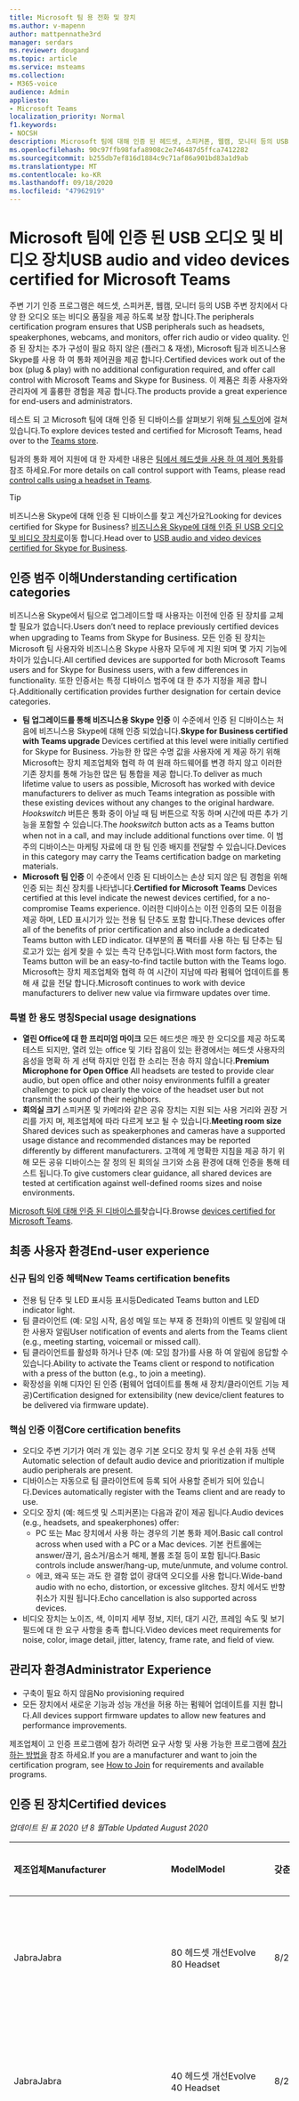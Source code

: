 ```yaml
---
title: Microsoft 팀 용 전화 및 장치
ms.author: v-mapenn
author: mattpennathe3rd
manager: serdars
ms.reviewer: dougand
ms.topic: article
ms.service: msteams
ms.collection:
- M365-voice
audience: Admin
appliesto:
- Microsoft Teams
localization_priority: Normal
f1.keywords:
- NOCSH
description: Microsoft 팀에 대해 인증 된 헤드셋, 스피커폰, 웹캠, 모니터 등의 USB 주변 기기와 장치에 대해 알아봅니다.
ms.openlocfilehash: 90c97ffb98fafa8908c2e746487d5ffca7412282
ms.sourcegitcommit: b255db7ef816d1884c9c71af86a901bd83a1d9ab
ms.translationtype: MT
ms.contentlocale: ko-KR
ms.lasthandoff: 09/18/2020
ms.locfileid: "47962919"
---
```

# <a name="usb-audio-and-video-devices-certified-for-microsoft-teams"></a><span data-ttu-id="df1d2-103">Microsoft 팀에 인증 된 USB 오디오 및 비디오 장치</span><span class="sxs-lookup"><span data-stu-id="df1d2-103">USB audio and video devices certified for Microsoft Teams</span></span>

<span data-ttu-id="df1d2-104">주변 기기 인증 프로그램은 헤드셋, 스피커폰, 웹캠, 모니터 등의 USB 주변 장치에서 다양 한 오디오 또는 비디오 품질을 제공 하도록 보장 합니다.</span><span class="sxs-lookup"><span data-stu-id="df1d2-104">The peripherals certification program ensures that USB peripherals such as headsets, speakerphones, webcams, and monitors, offer rich audio or video quality.</span></span> <span data-ttu-id="df1d2-105">인증 된 장치는 추가 구성이 필요 하지 않은 (플러그 & 재생), Microsoft 팀과 비즈니스용 Skype를 사용 하 여 통화 제어권을 제공 합니다.</span><span class="sxs-lookup"><span data-stu-id="df1d2-105">Certified devices work out of the box (plug & play) with no additional configuration required, and offer call control with Microsoft Teams and Skype for Business.</span></span> <span data-ttu-id="df1d2-106">이 제품은 최종 사용자와 관리자에 게 훌륭한 경험을 제공 합니다.</span><span class="sxs-lookup"><span data-stu-id="df1d2-106">The products provide a great experience for end-users and administrators.</span></span>

<span data-ttu-id="df1d2-107">테스트 되 고 Microsoft 팀에 대해 인증 된 디바이스를 살펴보기 위해 [팀 스토어](https://products.office.com/microsoft-teams/across-devices/devices)에 걸쳐 있습니다.</span><span class="sxs-lookup"><span data-stu-id="df1d2-107">To explore devices tested and certified for Microsoft Teams, head over to the [Teams store](https://products.office.com/microsoft-teams/across-devices/devices).</span></span>

<span data-ttu-id="df1d2-108">팀과의 통화 제어 지원에 대 한 자세한 내용은 [팀에서 헤드셋을 사용 하 여 제어 통화](https://support.office.com/article/Control-calls-using-a-headset-in-Teams-65d6e104-444d-4013-b8c2-f11317dd69a8)를 참조 하세요.</span><span class="sxs-lookup"><span data-stu-id="df1d2-108">For more details on call control support with Teams, please read [control calls using a headset in Teams](https://support.office.com/article/Control-calls-using-a-headset-in-Teams-65d6e104-444d-4013-b8c2-f11317dd69a8).</span></span>

> [!TIP]
> <span data-ttu-id="df1d2-109">비즈니스용 Skype에 대해 인증 된 디바이스를 찾고 계신가요?</span><span class="sxs-lookup"><span data-stu-id="df1d2-109">Looking for devices certified for Skype for Business?</span></span> <span data-ttu-id="df1d2-110">[비즈니스용 Skype에 대해 인증 된 USB 오디오 및 비디오 장치로](https://docs.microsoft.com/skypeforbusiness/certification/devices-usb-devices)이동 합니다.</span><span class="sxs-lookup"><span data-stu-id="df1d2-110">Head over to [USB audio and video devices certified for Skype for Business](https://docs.microsoft.com/skypeforbusiness/certification/devices-usb-devices).</span></span>

## <a name="understanding-certification-categories"></a><span data-ttu-id="df1d2-111">인증 범주 이해</span><span class="sxs-lookup"><span data-stu-id="df1d2-111">Understanding certification categories</span></span>

<span data-ttu-id="df1d2-112">비즈니스용 Skype에서 팀으로 업그레이드할 때 사용자는 이전에 인증 된 장치를 교체할 필요가 없습니다.</span><span class="sxs-lookup"><span data-stu-id="df1d2-112">Users don’t need to replace previously certified devices when upgrading to Teams from Skype for Business.</span></span>  <span data-ttu-id="df1d2-113">모든 인증 된 장치는 Microsoft 팀 사용자와 비즈니스용 Skype 사용자 모두에 게 지원 되며 몇 가지 기능에 차이가 있습니다.</span><span class="sxs-lookup"><span data-stu-id="df1d2-113">All certified devices are supported for both Microsoft Teams users and for Skype for Business users, with a few differences in functionality.</span></span>  <span data-ttu-id="df1d2-114">또한 인증서는 특정 디바이스 범주에 대 한 추가 지정을 제공 합니다.</span><span class="sxs-lookup"><span data-stu-id="df1d2-114">Additionally certification provides further designation for certain device categories.</span></span>

- <span data-ttu-id="df1d2-115">**팀 업그레이드를 통해 비즈니스용 Skype 인증** 이 수준에서 인증 된 디바이스는 처음에 비즈니스용 Skype에 대해 인증 되었습니다.</span><span class="sxs-lookup"><span data-stu-id="df1d2-115">**Skype for Business certified with Teams upgrade** Devices certified at this level were initially certified for Skype for Business.</span></span> <span data-ttu-id="df1d2-116">가능한 한 많은 수명 값을 사용자에 게 제공 하기 위해 Microsoft는 장치 제조업체와 협력 하 여 원래 하드웨어를 변경 하지 않고 이러한 기존 장치를 통해 가능한 많은 팀 통합을 제공 합니다.</span><span class="sxs-lookup"><span data-stu-id="df1d2-116">To deliver as much lifetime value to users as possible, Microsoft has worked with device manufacturers to deliver as much Teams integration as possible with these existing devices without any changes to the original hardware.</span></span> <span data-ttu-id="df1d2-117">*Hookswitch* 버튼은 통화 중이 아닐 때 팀 버튼으로 작동 하며 시간에 따른 추가 기능을 포함할 수 있습니다.</span><span class="sxs-lookup"><span data-stu-id="df1d2-117">The *hookswitch* button acts as a Teams button when not in a call, and may include additional functions over time.</span></span>  <span data-ttu-id="df1d2-118">이 범주의 디바이스는 마케팅 자료에 대 한 팀 인증 배지를 전달할 수 있습니다.</span><span class="sxs-lookup"><span data-stu-id="df1d2-118">Devices in this category may carry the Teams certification badge on marketing materials.</span></span>
- <span data-ttu-id="df1d2-119">**Microsoft 팀 인증** 이 수준에서 인증 된 디바이스는 손상 되지 않은 팀 경험을 위해 인증 되는 최신 장치를 나타냅니다.</span><span class="sxs-lookup"><span data-stu-id="df1d2-119">**Certified for Microsoft Teams** Devices certified at this level indicate the newest devices certified, for a no-compromise Teams experience.</span></span> <span data-ttu-id="df1d2-120">이러한 디바이스는 이전 인증의 모든 이점을 제공 하며, LED 표시기가 있는 전용 팀 단추도 포함 합니다.</span><span class="sxs-lookup"><span data-stu-id="df1d2-120">These devices offer all of the benefits of prior certification and also include a dedicated Teams button with LED indicator.</span></span> <span data-ttu-id="df1d2-121">대부분의 폼 팩터를 사용 하는 팀 단추는 팀 로고가 있는 쉽게 찾을 수 있는 촉각 단추입니다.</span><span class="sxs-lookup"><span data-stu-id="df1d2-121">With most form factors, the Teams button will be an easy-to-find tactile button with the Teams logo.</span></span> <span data-ttu-id="df1d2-122">Microsoft는 장치 제조업체와 협력 하 여 시간이 지남에 따라 펌웨어 업데이트를 통해 새 값을 전달 합니다.</span><span class="sxs-lookup"><span data-stu-id="df1d2-122">Microsoft continues to work with device manufacturers to deliver new value via firmware updates over time.</span></span>

### <a name="special-usage-designations"></a><span data-ttu-id="df1d2-123">특별 한 용도 명칭</span><span class="sxs-lookup"><span data-stu-id="df1d2-123">Special usage designations</span></span>

- <span data-ttu-id="df1d2-124">**열린 Office에 대 한 프리미엄 마이크** 모든 헤드셋은 깨끗 한 오디오를 제공 하도록 테스트 되지만, 열려 있는 office 및 기타 잡음이 있는 환경에서는 헤드셋 사용자의 음성을 명확 하 게 선택 하지만 인접 한 소리는 전송 하지 않습니다.</span><span class="sxs-lookup"><span data-stu-id="df1d2-124">**Premium Microphone for Open Office** All headsets are tested to provide clear audio, but open office and other noisy environments fulfill a greater challenge: to pick up clearly the voice of the headset user but not transmit the sound of their neighbors.</span></span>
- <span data-ttu-id="df1d2-125">**회의실 크기** 스피커폰 및 카메라와 같은 공유 장치는 지원 되는 사용 거리와 권장 거리를 가지 며, 제조업체에 따라 다르게 보고 될 수 있습니다.</span><span class="sxs-lookup"><span data-stu-id="df1d2-125">**Meeting room size** Shared devices such as speakerphones and cameras have a supported usage distance and recommended distances may be reported differently by different manufacturers.</span></span> <span data-ttu-id="df1d2-126">고객에 게 명확한 지침을 제공 하기 위해 모든 공유 디바이스는 잘 정의 된 회의실 크기와 소음 환경에 대해 인증을 통해 테스트 됩니다.</span><span class="sxs-lookup"><span data-stu-id="df1d2-126">To give customers clear guidance, all shared devices are tested at certification against well-defined rooms sizes and noise environments.</span></span>

<span data-ttu-id="df1d2-127">[Microsoft 팀에 대해 인증 된 디바이스를](https://products.office.com/microsoft-teams/across-devices/devices)찾습니다.</span><span class="sxs-lookup"><span data-stu-id="df1d2-127">Browse [devices certified for Microsoft Teams](https://products.office.com/microsoft-teams/across-devices/devices).</span></span>

## <a name="end-user-experience"></a><span data-ttu-id="df1d2-128">최종 사용자 환경</span><span class="sxs-lookup"><span data-stu-id="df1d2-128">End-user experience</span></span>

### <a name="new-teams-certification-benefits"></a><span data-ttu-id="df1d2-129">신규 팀의 인증 혜택</span><span class="sxs-lookup"><span data-stu-id="df1d2-129">New Teams certification benefits</span></span>

- <span data-ttu-id="df1d2-130">전용 팀 단추 및 LED 표시등 표시등</span><span class="sxs-lookup"><span data-stu-id="df1d2-130">Dedicated Teams button and LED indicator light.</span></span>
- <span data-ttu-id="df1d2-131">팀 클라이언트 (예: 모임 시작, 음성 메일 또는 부재 중 전화)의 이벤트 및 알림에 대 한 사용자 알림</span><span class="sxs-lookup"><span data-stu-id="df1d2-131">User notification of events and alerts from the Teams client (e.g., meeting starting, voicemail or missed call).</span></span>
- <span data-ttu-id="df1d2-132">팀 클라이언트를 활성화 하거나 단추 (예: 모임 참가)를 사용 하 여 알림에 응답할 수 있습니다.</span><span class="sxs-lookup"><span data-stu-id="df1d2-132">Ability to activate the Teams client or respond to notification with a press of the button (e.g., to join a meeting).</span></span>
- <span data-ttu-id="df1d2-133">확장성을 위해 디자인 된 인증 (펌웨어 업데이트를 통해 새 장치/클라이언트 기능 제공)</span><span class="sxs-lookup"><span data-stu-id="df1d2-133">Certification designed for extensibility (new device/client features to be delivered via firmware update).</span></span>

### <a name="core-certification-benefits"></a><span data-ttu-id="df1d2-134">핵심 인증 이점</span><span class="sxs-lookup"><span data-stu-id="df1d2-134">Core certification benefits</span></span>

- <span data-ttu-id="df1d2-135">오디오 주변 기기가 여러 개 있는 경우 기본 오디오 장치 및 우선 순위 자동 선택</span><span class="sxs-lookup"><span data-stu-id="df1d2-135">Automatic selection of default audio device and prioritization if multiple audio peripherals are present.</span></span>
- <span data-ttu-id="df1d2-136">디바이스는 자동으로 팀 클라이언트에 등록 되어 사용할 준비가 되어 있습니다.</span><span class="sxs-lookup"><span data-stu-id="df1d2-136">Devices automatically register with the Teams client and are ready to use.</span></span>
- <span data-ttu-id="df1d2-137">오디오 장치 (예: 헤드셋 및 스피커폰)는 다음과 같이 제공 됩니다.</span><span class="sxs-lookup"><span data-stu-id="df1d2-137">Audio devices (e.g., headsets, and speakerphones) offer:</span></span>
  - <span data-ttu-id="df1d2-138">PC 또는 Mac 장치에서 사용 하는 경우의 기본 통화 제어.</span><span class="sxs-lookup"><span data-stu-id="df1d2-138">Basic call control across when used with a PC or a Mac devices.</span></span> <span data-ttu-id="df1d2-139">기본 컨트롤에는 answer/끊기, 음소거/음소거 해제, 볼륨 조절 등이 포함 됩니다.</span><span class="sxs-lookup"><span data-stu-id="df1d2-139">Basic controls include answer/hang-up, mute/unmute, and volume control.</span></span>
  - <span data-ttu-id="df1d2-140">에코, 왜곡 또는 과도 한 결함 없이 광대역 오디오를 사용 합니다.</span><span class="sxs-lookup"><span data-stu-id="df1d2-140">Wide-band audio with no echo, distortion, or excessive glitches.</span></span> <span data-ttu-id="df1d2-141">장치 에서도 반향 취소가 지원 됩니다.</span><span class="sxs-lookup"><span data-stu-id="df1d2-141">Echo cancellation is also supported across devices.</span></span>
- <span data-ttu-id="df1d2-142">비디오 장치는 노이즈, 색, 이미지 세부 정보, 지터, 대기 시간, 프레임 속도 및 보기 필드에 대 한 요구 사항을 충족 합니다.</span><span class="sxs-lookup"><span data-stu-id="df1d2-142">Video devices meet requirements for noise, color, image detail, jitter, latency, frame rate, and field of view.</span></span>

## <a name="administrator-experience"></a><span data-ttu-id="df1d2-143">관리자 환경</span><span class="sxs-lookup"><span data-stu-id="df1d2-143">Administrator Experience</span></span>

- <span data-ttu-id="df1d2-144">구축이 필요 하지 않음</span><span class="sxs-lookup"><span data-stu-id="df1d2-144">No provisioning required</span></span>
- <span data-ttu-id="df1d2-145">모든 장치에서 새로운 기능과 성능 개선을 허용 하는 펌웨어 업데이트를 지원 합니다.</span><span class="sxs-lookup"><span data-stu-id="df1d2-145">All devices support firmware updates to allow new features and performance improvements.</span></span>

<span data-ttu-id="df1d2-146">제조업체이 고 인증 프로그램에 참가 하려면 요구 사항 및 사용 가능한 프로그램에 [참가 하는 방법을](https://docs.microsoft.com/skypeforbusiness/certification/how-to-join) 참조 하세요.</span><span class="sxs-lookup"><span data-stu-id="df1d2-146">If you are a manufacturer and want to join the certification program, see [How to Join](https://docs.microsoft.com/skypeforbusiness/certification/how-to-join) for requirements and available programs.</span></span>

## <a name="certified-devices"></a><span data-ttu-id="df1d2-147">인증 된 장치</span><span class="sxs-lookup"><span data-stu-id="df1d2-147">Certified devices</span></span>

<span data-ttu-id="df1d2-148">*업데이트 된 표 2020 년 8 월*</span><span class="sxs-lookup"><span data-stu-id="df1d2-148">*Table Updated August 2020*</span></span>

| <span data-ttu-id="df1d2-149">제조업체</span><span class="sxs-lookup"><span data-stu-id="df1d2-149">Manufacturer</span></span>        | <span data-ttu-id="df1d2-150">Model</span><span class="sxs-lookup"><span data-stu-id="df1d2-150">Model</span></span>                                                     | <span data-ttu-id="df1d2-151">갖춘</span><span class="sxs-lookup"><span data-stu-id="df1d2-151">Qualified</span></span>      | <span data-ttu-id="df1d2-152">인증 된 프로그램</span><span class="sxs-lookup"><span data-stu-id="df1d2-152">Certified Program</span></span>                                      |
|:--------------------|:----------------------------------------------------------|:---------------|:-------------------------------------------------------|
|<span data-ttu-id="df1d2-153">Jabra</span><span class="sxs-lookup"><span data-stu-id="df1d2-153">Jabra</span></span>                |<span data-ttu-id="df1d2-154">80 헤드셋 개선</span><span class="sxs-lookup"><span data-stu-id="df1d2-154">Evolve 80 Headset</span></span>                                          |<span data-ttu-id="df1d2-155">8/23/2020</span><span class="sxs-lookup"><span data-stu-id="df1d2-155">8/23/2020</span></span>       |<span data-ttu-id="df1d2-156">Microsoft 팀으로 업그레이드 한 비즈니스용 Skype</span><span class="sxs-lookup"><span data-stu-id="df1d2-156">Skype for Business with upgrade to Microsoft Teams</span></span>      |
|<span data-ttu-id="df1d2-157">Jabra</span><span class="sxs-lookup"><span data-stu-id="df1d2-157">Jabra</span></span>                |<span data-ttu-id="df1d2-158">40 헤드셋 개선</span><span class="sxs-lookup"><span data-stu-id="df1d2-158">Evolve 40 Headset</span></span>                                          |<span data-ttu-id="df1d2-159">8/23/2020</span><span class="sxs-lookup"><span data-stu-id="df1d2-159">8/23/2020</span></span>       |<span data-ttu-id="df1d2-160">Microsoft 팀으로 업그레이드 한 비즈니스용 Skype</span><span class="sxs-lookup"><span data-stu-id="df1d2-160">Skype for Business with upgrade to Microsoft Teams</span></span>      |
|<span data-ttu-id="df1d2-161">Jabra</span><span class="sxs-lookup"><span data-stu-id="df1d2-161">Jabra</span></span>                |<span data-ttu-id="df1d2-162">30 II 헤드셋으로 발전</span><span class="sxs-lookup"><span data-stu-id="df1d2-162">Evolve 30 II Headset</span></span>                                       |<span data-ttu-id="df1d2-163">8/23/2020</span><span class="sxs-lookup"><span data-stu-id="df1d2-163">8/23/2020</span></span>       |<span data-ttu-id="df1d2-164">Microsoft 팀으로 업그레이드 한 비즈니스용 Skype</span><span class="sxs-lookup"><span data-stu-id="df1d2-164">Skype for Business with upgrade to Microsoft Teams</span></span>      |
|<span data-ttu-id="df1d2-165">Jabra</span><span class="sxs-lookup"><span data-stu-id="df1d2-165">Jabra</span></span>                |<span data-ttu-id="df1d2-166">20 개의 헤드셋으로 발전</span><span class="sxs-lookup"><span data-stu-id="df1d2-166">Evolve 20 Headset</span></span>                                          |<span data-ttu-id="df1d2-167">8/23/2020</span><span class="sxs-lookup"><span data-stu-id="df1d2-167">8/23/2020</span></span>       |<span data-ttu-id="df1d2-168">Microsoft 팀으로 업그레이드 한 비즈니스용 Skype</span><span class="sxs-lookup"><span data-stu-id="df1d2-168">Skype for Business with upgrade to Microsoft Teams</span></span>      |
|<span data-ttu-id="df1d2-169">EPOS/Sennheiser</span><span class="sxs-lookup"><span data-stu-id="df1d2-169">EPOS/Sennheiser</span></span>      |<span data-ttu-id="df1d2-170">USB-ED CC 01 MS connecto으로 SC 660에 영향을 줍니다.</span><span class="sxs-lookup"><span data-stu-id="df1d2-170">Impact SC 660 with USB-ED CC 01 MS connecto</span></span>                |<span data-ttu-id="df1d2-171">8/20/2020</span><span class="sxs-lookup"><span data-stu-id="df1d2-171">8/20/2020</span></span>       |<span data-ttu-id="df1d2-172">Microsoft 팀으로 업그레이드 한 비즈니스용 Skype</span><span class="sxs-lookup"><span data-stu-id="df1d2-172">Skype for Business with upgrade to Microsoft Teams</span></span>      |
|<span data-ttu-id="df1d2-173">EPOS/Sennheiser</span><span class="sxs-lookup"><span data-stu-id="df1d2-173">EPOS/Sennheiser</span></span>      |<span data-ttu-id="df1d2-174">USB-ED CC 01 MS connecto으로 SC 630에 영향을 줍니다.</span><span class="sxs-lookup"><span data-stu-id="df1d2-174">Impact SC 630 with USB-ED CC 01 MS connecto</span></span>                |<span data-ttu-id="df1d2-175">8/20/2020</span><span class="sxs-lookup"><span data-stu-id="df1d2-175">8/20/2020</span></span>       |<span data-ttu-id="df1d2-176">Microsoft 팀으로 업그레이드 한 비즈니스용 Skype</span><span class="sxs-lookup"><span data-stu-id="df1d2-176">Skype for Business with upgrade to Microsoft Teams</span></span>      |
|<span data-ttu-id="df1d2-177">EPOS/Sennheiser</span><span class="sxs-lookup"><span data-stu-id="df1d2-177">EPOS/Sennheiser</span></span>      |<span data-ttu-id="df1d2-178">USB-ED CC 01 MS connecto으로 SC 260에 영향을 줍니다.</span><span class="sxs-lookup"><span data-stu-id="df1d2-178">Impact SC 260 with USB-ED CC 01 MS connecto</span></span>                |<span data-ttu-id="df1d2-179">8/20/2020</span><span class="sxs-lookup"><span data-stu-id="df1d2-179">8/20/2020</span></span>       |<span data-ttu-id="df1d2-180">Microsoft 팀으로 업그레이드 한 비즈니스용 Skype</span><span class="sxs-lookup"><span data-stu-id="df1d2-180">Skype for Business with upgrade to Microsoft Teams</span></span>      |
|<span data-ttu-id="df1d2-181">Jabra</span><span class="sxs-lookup"><span data-stu-id="df1d2-181">Jabra</span></span>                |<span data-ttu-id="df1d2-182">75 헤드셋 개선</span><span class="sxs-lookup"><span data-stu-id="df1d2-182">Evolve 75 Headset</span></span>                                          |<span data-ttu-id="df1d2-183">7/31/2020</span><span class="sxs-lookup"><span data-stu-id="df1d2-183">7/31/2020</span></span>       |<span data-ttu-id="df1d2-184">Microsoft 팀으로 업그레이드 한 비즈니스용 Skype</span><span class="sxs-lookup"><span data-stu-id="df1d2-184">Skype for Business with upgrade to Microsoft Teams</span></span>      |
|<span data-ttu-id="df1d2-185">Jabra</span><span class="sxs-lookup"><span data-stu-id="df1d2-185">Jabra</span></span>                |<span data-ttu-id="df1d2-186">65 헤드셋 개선</span><span class="sxs-lookup"><span data-stu-id="df1d2-186">Evolve 65 Headset</span></span>                                          |<span data-ttu-id="df1d2-187">7/31/2020</span><span class="sxs-lookup"><span data-stu-id="df1d2-187">7/31/2020</span></span>       |<span data-ttu-id="df1d2-188">Microsoft 팀으로 업그레이드 한 비즈니스용 Skype</span><span class="sxs-lookup"><span data-stu-id="df1d2-188">Skype for Business with upgrade to Microsoft Teams</span></span>      |
|<span data-ttu-id="df1d2-189">Jabra</span><span class="sxs-lookup"><span data-stu-id="df1d2-189">Jabra</span></span>                |<span data-ttu-id="df1d2-190">50 헤드셋 참가</span><span class="sxs-lookup"><span data-stu-id="df1d2-190">Engage 50 Headset</span></span>                                          |<span data-ttu-id="df1d2-191">7/31/2020</span><span class="sxs-lookup"><span data-stu-id="df1d2-191">7/31/2020</span></span>       |<span data-ttu-id="df1d2-192">Microsoft 팀으로 업그레이드 한 비즈니스용 Skype</span><span class="sxs-lookup"><span data-stu-id="df1d2-192">Skype for Business with upgrade to Microsoft Teams</span></span>      |
|<span data-ttu-id="df1d2-193">Avocor</span><span class="sxs-lookup"><span data-stu-id="df1d2-193">Avocor</span></span>               |<span data-ttu-id="df1d2-194">WCD-AVW-6555</span><span class="sxs-lookup"><span data-stu-id="df1d2-194">WCD- AVW-6555</span></span>                                              |<span data-ttu-id="df1d2-195">7/30/2020</span><span class="sxs-lookup"><span data-stu-id="df1d2-195">7/30/2020</span></span>       |<span data-ttu-id="df1d2-196">Microsoft 팀 인증</span><span class="sxs-lookup"><span data-stu-id="df1d2-196">Certified for Microsoft Teams</span></span>                           |
|<span data-ttu-id="df1d2-197">Jabra</span><span class="sxs-lookup"><span data-stu-id="df1d2-197">Jabra</span></span>                |<span data-ttu-id="df1d2-198">Evolve2 85 헤드셋</span><span class="sxs-lookup"><span data-stu-id="df1d2-198">Evolve2 85 Headset</span></span>                                         |<span data-ttu-id="df1d2-199">7/17/2020</span><span class="sxs-lookup"><span data-stu-id="df1d2-199">7/17/2020</span></span>       |<span data-ttu-id="df1d2-200">Microsoft 팀 인증</span><span class="sxs-lookup"><span data-stu-id="df1d2-200">Certified for Microsoft Teams</span></span>                           |
|<span data-ttu-id="df1d2-201">Bose</span><span class="sxs-lookup"><span data-stu-id="df1d2-201">Bose</span></span>                 |<span data-ttu-id="df1d2-202">NC 700 헤드셋</span><span class="sxs-lookup"><span data-stu-id="df1d2-202">NC 700 Headset</span></span>                                             |<span data-ttu-id="df1d2-203">6/8/2020</span><span class="sxs-lookup"><span data-stu-id="df1d2-203">6/8/2020</span></span>        |<span data-ttu-id="df1d2-204">Microsoft 팀 인증</span><span class="sxs-lookup"><span data-stu-id="df1d2-204">Certified for Microsoft Teams</span></span>                           |
|<span data-ttu-id="df1d2-205">Jabra</span><span class="sxs-lookup"><span data-stu-id="df1d2-205">Jabra</span></span>                | <span data-ttu-id="df1d2-206">Jabra 링크 370 USB 동글으로 말하기 750 스피커폰</span><span class="sxs-lookup"><span data-stu-id="df1d2-206">Speak 750 speakerphone with Jabra Link 370 USB Dongle</span></span>     | <span data-ttu-id="df1d2-207">5/21/2020</span><span class="sxs-lookup"><span data-stu-id="df1d2-207">5/21/2020</span></span>       | <span data-ttu-id="df1d2-208">Microsoft 팀 인증</span><span class="sxs-lookup"><span data-stu-id="df1d2-208">Certified for Microsoft Teams</span></span>                         |
| <span data-ttu-id="df1d2-209">EPOS</span><span class="sxs-lookup"><span data-stu-id="df1d2-209">EPOS</span></span>                | <span data-ttu-id="df1d2-210">660 헤드셋 Sennheiser</span><span class="sxs-lookup"><span data-stu-id="df1d2-210">Sennheiser Adapt 660 headset</span></span>                              | <span data-ttu-id="df1d2-211">5/15/2020</span><span class="sxs-lookup"><span data-stu-id="df1d2-211">5/15/2020</span></span>      | <span data-ttu-id="df1d2-212">Microsoft 팀 인증</span><span class="sxs-lookup"><span data-stu-id="df1d2-212">Certified for Microsoft Teams</span></span>                          |
| <span data-ttu-id="df1d2-213">EPOS</span><span class="sxs-lookup"><span data-stu-id="df1d2-213">EPOS</span></span>                | <span data-ttu-id="df1d2-214">560 헤드셋 Sennheiser</span><span class="sxs-lookup"><span data-stu-id="df1d2-214">Sennheiser Adapt 560 Headset</span></span>                              | <span data-ttu-id="df1d2-215">5/15/2020</span><span class="sxs-lookup"><span data-stu-id="df1d2-215">5/15/2020</span></span>      | <span data-ttu-id="df1d2-216">Microsoft 팀 인증</span><span class="sxs-lookup"><span data-stu-id="df1d2-216">Certified for Microsoft Teams</span></span>                          |
| <span data-ttu-id="df1d2-217">EPOS</span><span class="sxs-lookup"><span data-stu-id="df1d2-217">EPOS</span></span>                | <span data-ttu-id="df1d2-218">Sennheiser 460T 헤드셋에 적응</span><span class="sxs-lookup"><span data-stu-id="df1d2-218">Sennheiser Adapt 460T headset</span></span>                             | <span data-ttu-id="df1d2-219">5/15/2020</span><span class="sxs-lookup"><span data-stu-id="df1d2-219">5/15/2020</span></span>      | <span data-ttu-id="df1d2-220">Microsoft 팀 인증</span><span class="sxs-lookup"><span data-stu-id="df1d2-220">Certified for Microsoft Teams</span></span>                          |
| <span data-ttu-id="df1d2-221">EPOS</span><span class="sxs-lookup"><span data-stu-id="df1d2-221">EPOS</span></span>                | <span data-ttu-id="df1d2-222">360 헤드셋 Sennheiser</span><span class="sxs-lookup"><span data-stu-id="df1d2-222">Sennheiser Adapt 360 headset</span></span>                              | <span data-ttu-id="df1d2-223">5/15/2020</span><span class="sxs-lookup"><span data-stu-id="df1d2-223">5/15/2020</span></span>      | <span data-ttu-id="df1d2-224">Microsoft 팀 인증</span><span class="sxs-lookup"><span data-stu-id="df1d2-224">Certified for Microsoft Teams</span></span>                          |
| <span data-ttu-id="df1d2-225">옛 alink</span><span class="sxs-lookup"><span data-stu-id="df1d2-225">Yealink</span></span>             | <span data-ttu-id="df1d2-226">UH36 헤드셋</span><span class="sxs-lookup"><span data-stu-id="df1d2-226">UH36 headset</span></span>                                              | <span data-ttu-id="df1d2-227">5/13/2020</span><span class="sxs-lookup"><span data-stu-id="df1d2-227">5/13/2020</span></span>      | <span data-ttu-id="df1d2-228">Microsoft 팀 인증</span><span class="sxs-lookup"><span data-stu-id="df1d2-228">Certified for Microsoft Teams</span></span>                          |
| <span data-ttu-id="df1d2-229">Poly</span><span class="sxs-lookup"><span data-stu-id="df1d2-229">Poly</span></span>                | <span data-ttu-id="df1d2-230">Savi 8210 Office</span><span class="sxs-lookup"><span data-stu-id="df1d2-230">Savi 8210 Office</span></span>                                          | <span data-ttu-id="df1d2-231">4/20/2020</span><span class="sxs-lookup"><span data-stu-id="df1d2-231">4/20/2020</span></span>      | <span data-ttu-id="df1d2-232">Microsoft 팀으로 업그레이드 한 비즈니스용 Skype</span><span class="sxs-lookup"><span data-stu-id="df1d2-232">Skype for Business with upgrade to Microsoft Teams</span></span>     |
| <span data-ttu-id="df1d2-233">Poly</span><span class="sxs-lookup"><span data-stu-id="df1d2-233">Poly</span></span>                | <span data-ttu-id="df1d2-234">Savi 8210 UC</span><span class="sxs-lookup"><span data-stu-id="df1d2-234">Savi 8210 UC</span></span>                                              | <span data-ttu-id="df1d2-235">4/20/2020</span><span class="sxs-lookup"><span data-stu-id="df1d2-235">4/20/2020</span></span>      | <span data-ttu-id="df1d2-236">Microsoft 팀으로 업그레이드 한 비즈니스용 Skype</span><span class="sxs-lookup"><span data-stu-id="df1d2-236">Skype for Business with upgrade to Microsoft Teams</span></span>     |
| <span data-ttu-id="df1d2-237">Poly</span><span class="sxs-lookup"><span data-stu-id="df1d2-237">Poly</span></span>                | <span data-ttu-id="df1d2-238">Savi 8220 Office</span><span class="sxs-lookup"><span data-stu-id="df1d2-238">Savi 8220 Office</span></span>                                          | <span data-ttu-id="df1d2-239">4/20/2020</span><span class="sxs-lookup"><span data-stu-id="df1d2-239">4/20/2020</span></span>      | <span data-ttu-id="df1d2-240">Microsoft 팀으로 업그레이드 한 비즈니스용 Skype</span><span class="sxs-lookup"><span data-stu-id="df1d2-240">Skype for Business with upgrade to Microsoft Teams</span></span>     |
| <span data-ttu-id="df1d2-241">Poly</span><span class="sxs-lookup"><span data-stu-id="df1d2-241">Poly</span></span>                | <span data-ttu-id="df1d2-242">Savi 8220 UC</span><span class="sxs-lookup"><span data-stu-id="df1d2-242">Savi 8220 UC</span></span>                                              | <span data-ttu-id="df1d2-243">4/20/2020</span><span class="sxs-lookup"><span data-stu-id="df1d2-243">4/20/2020</span></span>      | <span data-ttu-id="df1d2-244">Microsoft 팀으로 업그레이드 한 비즈니스용 Skype</span><span class="sxs-lookup"><span data-stu-id="df1d2-244">Skype for Business with upgrade to Microsoft Teams</span></span>     |
| <span data-ttu-id="df1d2-245">Poly</span><span class="sxs-lookup"><span data-stu-id="df1d2-245">Poly</span></span>                | <span data-ttu-id="df1d2-246">Savi 8240 Office</span><span class="sxs-lookup"><span data-stu-id="df1d2-246">Savi 8240 Office</span></span>                                          | <span data-ttu-id="df1d2-247">4/20/2020</span><span class="sxs-lookup"><span data-stu-id="df1d2-247">4/20/2020</span></span>      | <span data-ttu-id="df1d2-248">Microsoft 팀으로 업그레이드 한 비즈니스용 Skype</span><span class="sxs-lookup"><span data-stu-id="df1d2-248">Skype for Business with upgrade to Microsoft Teams</span></span>     |
| <span data-ttu-id="df1d2-249">Poly</span><span class="sxs-lookup"><span data-stu-id="df1d2-249">Poly</span></span>                | <span data-ttu-id="df1d2-250">Savi 8240 UC</span><span class="sxs-lookup"><span data-stu-id="df1d2-250">Savi 8240 UC</span></span>                                              | <span data-ttu-id="df1d2-251">4/20/2020</span><span class="sxs-lookup"><span data-stu-id="df1d2-251">4/20/2020</span></span>      | <span data-ttu-id="df1d2-252">Microsoft 팀으로 업그레이드 한 비즈니스용 Skype</span><span class="sxs-lookup"><span data-stu-id="df1d2-252">Skype for Business with upgrade to Microsoft Teams</span></span>     |
| <span data-ttu-id="df1d2-253">Poly</span><span class="sxs-lookup"><span data-stu-id="df1d2-253">Poly</span></span>                | <span data-ttu-id="df1d2-254">Savi 8245 Office</span><span class="sxs-lookup"><span data-stu-id="df1d2-254">Savi 8245 Office</span></span>                                          | <span data-ttu-id="df1d2-255">4/20/2020</span><span class="sxs-lookup"><span data-stu-id="df1d2-255">4/20/2020</span></span>      | <span data-ttu-id="df1d2-256">Microsoft 팀으로 업그레이드 한 비즈니스용 Skype</span><span class="sxs-lookup"><span data-stu-id="df1d2-256">Skype for Business with upgrade to Microsoft Teams</span></span>     |
| <span data-ttu-id="df1d2-257">Poly</span><span class="sxs-lookup"><span data-stu-id="df1d2-257">Poly</span></span>                | <span data-ttu-id="df1d2-258">Savi 8245 UC</span><span class="sxs-lookup"><span data-stu-id="df1d2-258">Savi 8245  UC</span></span>                                             | <span data-ttu-id="df1d2-259">4/20/2020</span><span class="sxs-lookup"><span data-stu-id="df1d2-259">4/20/2020</span></span>      | <span data-ttu-id="df1d2-260">Microsoft 팀으로 업그레이드 한 비즈니스용 Skype</span><span class="sxs-lookup"><span data-stu-id="df1d2-260">Skype for Business with upgrade to Microsoft Teams</span></span>     |
| <span data-ttu-id="df1d2-261">Poly</span><span class="sxs-lookup"><span data-stu-id="df1d2-261">Poly</span></span>                | <span data-ttu-id="df1d2-262">블랙 배선 5210 헤드셋</span><span class="sxs-lookup"><span data-stu-id="df1d2-262">Blackwire 5210 Headset</span></span>                                    | <span data-ttu-id="df1d2-263">4/20/2020</span><span class="sxs-lookup"><span data-stu-id="df1d2-263">4/20/2020</span></span>      | <span data-ttu-id="df1d2-264">Microsoft 팀으로 업그레이드 한 비즈니스용 Skype</span><span class="sxs-lookup"><span data-stu-id="df1d2-264">Skype for Business with upgrade to Microsoft Teams</span></span>     |
| <span data-ttu-id="df1d2-265">Poly</span><span class="sxs-lookup"><span data-stu-id="df1d2-265">Poly</span></span>                | <span data-ttu-id="df1d2-266">블랙 배선 5220 헤드셋</span><span class="sxs-lookup"><span data-stu-id="df1d2-266">Blackwire 5220 Headset</span></span>                                    | <span data-ttu-id="df1d2-267">4/20/2020</span><span class="sxs-lookup"><span data-stu-id="df1d2-267">4/20/2020</span></span>      | <span data-ttu-id="df1d2-268">Microsoft 팀으로 업그레이드 한 비즈니스용 Skype</span><span class="sxs-lookup"><span data-stu-id="df1d2-268">Skype for Business with upgrade to Microsoft Teams</span></span>     |
| <span data-ttu-id="df1d2-269">Poly</span><span class="sxs-lookup"><span data-stu-id="df1d2-269">Poly</span></span>                | <span data-ttu-id="df1d2-270">블랙 배선 7225 헤드셋</span><span class="sxs-lookup"><span data-stu-id="df1d2-270">Blackwire 7225 Headset</span></span>                                    | <span data-ttu-id="df1d2-271">4/20/2020</span><span class="sxs-lookup"><span data-stu-id="df1d2-271">4/20/2020</span></span>      | <span data-ttu-id="df1d2-272">Microsoft 팀으로 업그레이드 한 비즈니스용 Skype</span><span class="sxs-lookup"><span data-stu-id="df1d2-272">Skype for Business with upgrade to Microsoft Teams</span></span>     |
| <span data-ttu-id="df1d2-273">Poly</span><span class="sxs-lookup"><span data-stu-id="df1d2-273">Poly</span></span>                | <span data-ttu-id="df1d2-274">여행자 포커스 UC</span><span class="sxs-lookup"><span data-stu-id="df1d2-274">Voyager Focus UC</span></span>                                          | <span data-ttu-id="df1d2-275">4/20/2020</span><span class="sxs-lookup"><span data-stu-id="df1d2-275">4/20/2020</span></span>      | <span data-ttu-id="df1d2-276">Microsoft 팀으로 업그레이드 한 비즈니스용 Skype</span><span class="sxs-lookup"><span data-stu-id="df1d2-276">Skype for Business with upgrade to Microsoft Teams</span></span>     |
| <span data-ttu-id="df1d2-277">옛 alink</span><span class="sxs-lookup"><span data-stu-id="df1d2-277">Yealink</span></span>             | <span data-ttu-id="df1d2-278">CP700</span><span class="sxs-lookup"><span data-stu-id="df1d2-278">CP700</span></span>                                                     | <span data-ttu-id="df1d2-279">4/13/2020</span><span class="sxs-lookup"><span data-stu-id="df1d2-279">4/13/2020</span></span>      | <span data-ttu-id="df1d2-280">Microsoft 팀 인증</span><span class="sxs-lookup"><span data-stu-id="df1d2-280">Certified for Microsoft Teams</span></span>                          |
| <span data-ttu-id="df1d2-281">Jabra</span><span class="sxs-lookup"><span data-stu-id="df1d2-281">Jabra</span></span>               | <span data-ttu-id="df1d2-282">Evolve2 65 헤드셋</span><span class="sxs-lookup"><span data-stu-id="df1d2-282">Evolve2 65 Headset</span></span>                                        | <span data-ttu-id="df1d2-283">4/13/2020</span><span class="sxs-lookup"><span data-stu-id="df1d2-283">4/13/2020</span></span>      | <span data-ttu-id="df1d2-284">Microsoft 팀 인증</span><span class="sxs-lookup"><span data-stu-id="df1d2-284">Certified for Microsoft Teams</span></span>                          |
| <span data-ttu-id="df1d2-285">EPOS/Sennheiser</span><span class="sxs-lookup"><span data-stu-id="df1d2-285">EPOS/Sennheiser</span></span>     | <span data-ttu-id="df1d2-286">SC 30에 영향을 줍니다.</span><span class="sxs-lookup"><span data-stu-id="df1d2-286">Impact SC 30</span></span>                                              | <span data-ttu-id="df1d2-287">4/9/2020</span><span class="sxs-lookup"><span data-stu-id="df1d2-287">4/9/2020</span></span>       | <span data-ttu-id="df1d2-288">Microsoft 팀으로 업그레이드 한 비즈니스용 Skype</span><span class="sxs-lookup"><span data-stu-id="df1d2-288">Skype for Business with upgrade to Microsoft Teams</span></span>     |
| <span data-ttu-id="df1d2-289">EPOS/Sennheiser</span><span class="sxs-lookup"><span data-stu-id="df1d2-289">EPOS/Sennheiser</span></span>     | <span data-ttu-id="df1d2-290">SC 45에 미치는 영향</span><span class="sxs-lookup"><span data-stu-id="df1d2-290">Impact SC 45</span></span>                                              | <span data-ttu-id="df1d2-291">4/9/2020</span><span class="sxs-lookup"><span data-stu-id="df1d2-291">4/9/2020</span></span>       | <span data-ttu-id="df1d2-292">Microsoft 팀으로 업그레이드 한 비즈니스용 Skype</span><span class="sxs-lookup"><span data-stu-id="df1d2-292">Skype for Business with upgrade to Microsoft Teams</span></span>     |
| <span data-ttu-id="df1d2-293">EPOS/Sennheiser</span><span class="sxs-lookup"><span data-stu-id="df1d2-293">EPOS/Sennheiser</span></span>     | <span data-ttu-id="df1d2-294">SC 60에 미치는 영향</span><span class="sxs-lookup"><span data-stu-id="df1d2-294">Impact SC 60</span></span>                                              | <span data-ttu-id="df1d2-295">4/9/2020</span><span class="sxs-lookup"><span data-stu-id="df1d2-295">4/9/2020</span></span>       | <span data-ttu-id="df1d2-296">Microsoft 팀으로 업그레이드 한 비즈니스용 Skype</span><span class="sxs-lookup"><span data-stu-id="df1d2-296">Skype for Business with upgrade to Microsoft Teams</span></span>     |
| <span data-ttu-id="df1d2-297">EPOS/Sennheiser</span><span class="sxs-lookup"><span data-stu-id="df1d2-297">EPOS/Sennheiser</span></span>     | <span data-ttu-id="df1d2-298">SC 75 MS에 영향을 줍니다.</span><span class="sxs-lookup"><span data-stu-id="df1d2-298">Impact SC 75 MS</span></span>                                           | <span data-ttu-id="df1d2-299">4/9/2020</span><span class="sxs-lookup"><span data-stu-id="df1d2-299">4/9/2020</span></span>       | <span data-ttu-id="df1d2-300">Microsoft 팀으로 업그레이드 한 비즈니스용 Skype</span><span class="sxs-lookup"><span data-stu-id="df1d2-300">Skype for Business with upgrade to Microsoft Teams</span></span>     |
| <span data-ttu-id="df1d2-301">EPOS/Sennheiser</span><span class="sxs-lookup"><span data-stu-id="df1d2-301">EPOS/Sennheiser</span></span>     | <span data-ttu-id="df1d2-302">SC 75 MS EUL에 미치는 영향</span><span class="sxs-lookup"><span data-stu-id="df1d2-302">Impact SC 75 MS EUL</span></span>                                       | <span data-ttu-id="df1d2-303">4/9/2020</span><span class="sxs-lookup"><span data-stu-id="df1d2-303">4/9/2020</span></span>       | <span data-ttu-id="df1d2-304">Microsoft 팀으로 업그레이드 한 비즈니스용 Skype</span><span class="sxs-lookup"><span data-stu-id="df1d2-304">Skype for Business with upgrade to Microsoft Teams</span></span>     |
| <span data-ttu-id="df1d2-305">EPOS/Sennheiser</span><span class="sxs-lookup"><span data-stu-id="df1d2-305">EPOS/Sennheiser</span></span>     | <span data-ttu-id="df1d2-306">SC 230 USB MS II에 영향을 줍니다.</span><span class="sxs-lookup"><span data-stu-id="df1d2-306">Impact SC 230 USB MS II</span></span>                                   | <span data-ttu-id="df1d2-307">4/9/2020</span><span class="sxs-lookup"><span data-stu-id="df1d2-307">4/9/2020</span></span>       | <span data-ttu-id="df1d2-308">Microsoft 팀으로 업그레이드 한 비즈니스용 Skype</span><span class="sxs-lookup"><span data-stu-id="df1d2-308">Skype for Business with upgrade to Microsoft Teams</span></span>     |
| <span data-ttu-id="df1d2-309">EPOS/Sennheiser</span><span class="sxs-lookup"><span data-stu-id="df1d2-309">EPOS/Sennheiser</span></span>     | <span data-ttu-id="df1d2-310">SC 260 USB MS II에 영향을 줍니다.</span><span class="sxs-lookup"><span data-stu-id="df1d2-310">Impact SC 260 USB MS II</span></span>                                   | <span data-ttu-id="df1d2-311">4/9/2020</span><span class="sxs-lookup"><span data-stu-id="df1d2-311">4/9/2020</span></span>       | <span data-ttu-id="df1d2-312">Microsoft 팀으로 업그레이드 한 비즈니스용 Skype</span><span class="sxs-lookup"><span data-stu-id="df1d2-312">Skype for Business with upgrade to Microsoft Teams</span></span>     |
| <span data-ttu-id="df1d2-313">EPOS/Sennheiser</span><span class="sxs-lookup"><span data-stu-id="df1d2-313">EPOS/Sennheiser</span></span>     | <span data-ttu-id="df1d2-314">SC 630 USB MS에 미치는 영향</span><span class="sxs-lookup"><span data-stu-id="df1d2-314">Impact SC 630 USB MS</span></span>                                      | <span data-ttu-id="df1d2-315">4/9/2020</span><span class="sxs-lookup"><span data-stu-id="df1d2-315">4/9/2020</span></span>       | <span data-ttu-id="df1d2-316">Microsoft 팀으로 업그레이드 한 비즈니스용 Skype</span><span class="sxs-lookup"><span data-stu-id="df1d2-316">Skype for Business with upgrade to Microsoft Teams</span></span>     |
| <span data-ttu-id="df1d2-317">EPOS/Sennheiser</span><span class="sxs-lookup"><span data-stu-id="df1d2-317">EPOS/Sennheiser</span></span>     | <span data-ttu-id="df1d2-318">SC 635 USB에 영향을 줍니다.</span><span class="sxs-lookup"><span data-stu-id="df1d2-318">Impact SC 635 USB</span></span>                                         | <span data-ttu-id="df1d2-319">4/9/2020</span><span class="sxs-lookup"><span data-stu-id="df1d2-319">4/9/2020</span></span>       | <span data-ttu-id="df1d2-320">Microsoft 팀으로 업그레이드 한 비즈니스용 Skype</span><span class="sxs-lookup"><span data-stu-id="df1d2-320">Skype for Business with upgrade to Microsoft Teams</span></span>     |
| <span data-ttu-id="df1d2-321">EPOS/Sennheiser</span><span class="sxs-lookup"><span data-stu-id="df1d2-321">EPOS/Sennheiser</span></span>     | <span data-ttu-id="df1d2-322">SC 660 USB MS에 미치는 영향</span><span class="sxs-lookup"><span data-stu-id="df1d2-322">Impact SC 660 USB MS</span></span>                                      | <span data-ttu-id="df1d2-323">4/9/2020</span><span class="sxs-lookup"><span data-stu-id="df1d2-323">4/9/2020</span></span>       | <span data-ttu-id="df1d2-324">Microsoft 팀으로 업그레이드 한 비즈니스용 Skype</span><span class="sxs-lookup"><span data-stu-id="df1d2-324">Skype for Business with upgrade to Microsoft Teams</span></span>     |
| <span data-ttu-id="df1d2-325">EPOS/Sennheiser</span><span class="sxs-lookup"><span data-stu-id="df1d2-325">EPOS/Sennheiser</span></span>     | <span data-ttu-id="df1d2-326">SC 660 ANC USB에 미치는 영향</span><span class="sxs-lookup"><span data-stu-id="df1d2-326">Impact SC 660 ANC USB</span></span>                                     | <span data-ttu-id="df1d2-327">4/9/2020</span><span class="sxs-lookup"><span data-stu-id="df1d2-327">4/9/2020</span></span>       | <span data-ttu-id="df1d2-328">Microsoft 팀으로 업그레이드 한 비즈니스용 Skype</span><span class="sxs-lookup"><span data-stu-id="df1d2-328">Skype for Business with upgrade to Microsoft Teams</span></span>     |
| <span data-ttu-id="df1d2-329">EPOS/Sennheiser</span><span class="sxs-lookup"><span data-stu-id="df1d2-329">EPOS/Sennheiser</span></span>     | <span data-ttu-id="df1d2-330">SC 665 USB에 영향을 줍니다.</span><span class="sxs-lookup"><span data-stu-id="df1d2-330">Impact SC 665 USB</span></span>                                         | <span data-ttu-id="df1d2-331">4/9/2020</span><span class="sxs-lookup"><span data-stu-id="df1d2-331">4/9/2020</span></span>       | <span data-ttu-id="df1d2-332">Microsoft 팀으로 업그레이드 한 비즈니스용 Skype</span><span class="sxs-lookup"><span data-stu-id="df1d2-332">Skype for Business with upgrade to Microsoft Teams</span></span>     |
| <span data-ttu-id="df1d2-333">Logitech</span><span class="sxs-lookup"><span data-stu-id="df1d2-333">Logitech</span></span>            | <span data-ttu-id="df1d2-334">영역 무선</span><span class="sxs-lookup"><span data-stu-id="df1d2-334">Zone Wireless</span></span>                                             | <span data-ttu-id="df1d2-335">4/8/2020</span><span class="sxs-lookup"><span data-stu-id="df1d2-335">4/8/2020</span></span>       | <span data-ttu-id="df1d2-336">Microsoft 팀 인증</span><span class="sxs-lookup"><span data-stu-id="df1d2-336">Certified for Microsoft Teams</span></span>                          |
| <span data-ttu-id="df1d2-337">Poly</span><span class="sxs-lookup"><span data-stu-id="df1d2-337">Poly</span></span>                | <span data-ttu-id="df1d2-338">여행자 8200 헤드셋</span><span class="sxs-lookup"><span data-stu-id="df1d2-338">Voyager 8200 Headset</span></span>                                      | <span data-ttu-id="df1d2-339">3/26/2020</span><span class="sxs-lookup"><span data-stu-id="df1d2-339">3/26/2020</span></span>      | <span data-ttu-id="df1d2-340">Microsoft 팀으로 업그레이드 한 비즈니스용 Skype</span><span class="sxs-lookup"><span data-stu-id="df1d2-340">Skype for Business with upgrade to Microsoft Teams</span></span>     |
| <span data-ttu-id="df1d2-341">Logitech</span><span class="sxs-lookup"><span data-stu-id="df1d2-341">Logitech</span></span>            | <span data-ttu-id="df1d2-342">영역 유선</span><span class="sxs-lookup"><span data-stu-id="df1d2-342">Zone Wired</span></span>                                                | <span data-ttu-id="df1d2-343">3/26/2020</span><span class="sxs-lookup"><span data-stu-id="df1d2-343">3/26/2020</span></span>      | <span data-ttu-id="df1d2-344">Microsoft 팀 인증</span><span class="sxs-lookup"><span data-stu-id="df1d2-344">Certified for Microsoft Teams</span></span>                          |
| <span data-ttu-id="df1d2-345">Jabra</span><span class="sxs-lookup"><span data-stu-id="df1d2-345">Jabra</span></span>               | <span data-ttu-id="df1d2-346">Evolve2 40 헤드셋</span><span class="sxs-lookup"><span data-stu-id="df1d2-346">Evolve2 40 Headset</span></span>                                        | <span data-ttu-id="df1d2-347">3/26/2020</span><span class="sxs-lookup"><span data-stu-id="df1d2-347">3/26/2020</span></span>      | <span data-ttu-id="df1d2-348">Microsoft 팀 인증</span><span class="sxs-lookup"><span data-stu-id="df1d2-348">Certified for Microsoft Teams</span></span>                          |
| <span data-ttu-id="df1d2-349">Poly</span><span class="sxs-lookup"><span data-stu-id="df1d2-349">Poly</span></span>                | <span data-ttu-id="df1d2-350">여행자 6200 헤드셋</span><span class="sxs-lookup"><span data-stu-id="df1d2-350">Voyager 6200 Headset</span></span>                                      | <span data-ttu-id="df1d2-351">3/23/2020</span><span class="sxs-lookup"><span data-stu-id="df1d2-351">3/23/2020</span></span>      | <span data-ttu-id="df1d2-352">Microsoft 팀으로 업그레이드 한 비즈니스용 Skype</span><span class="sxs-lookup"><span data-stu-id="df1d2-352">Skype for Business with upgrade to Microsoft Teams</span></span>     |
| <span data-ttu-id="df1d2-353">Poly</span><span class="sxs-lookup"><span data-stu-id="df1d2-353">Poly</span></span>                | <span data-ttu-id="df1d2-354">여행자 4245 Office</span><span class="sxs-lookup"><span data-stu-id="df1d2-354">Voyager 4245 Office</span></span>                                       | <span data-ttu-id="df1d2-355">3/23/2020</span><span class="sxs-lookup"><span data-stu-id="df1d2-355">3/23/2020</span></span>      | <span data-ttu-id="df1d2-356">Microsoft 팀 인증</span><span class="sxs-lookup"><span data-stu-id="df1d2-356">Certified for Microsoft Teams</span></span>                          |
| <span data-ttu-id="df1d2-357">Poly</span><span class="sxs-lookup"><span data-stu-id="df1d2-357">Poly</span></span>                | <span data-ttu-id="df1d2-358">블랙 배선 8225 헤드셋</span><span class="sxs-lookup"><span data-stu-id="df1d2-358">Blackwire 8225 Headset</span></span>                                    | <span data-ttu-id="df1d2-359">3/23/2020</span><span class="sxs-lookup"><span data-stu-id="df1d2-359">3/23/2020</span></span>      | <span data-ttu-id="df1d2-360">Microsoft 팀 인증</span><span class="sxs-lookup"><span data-stu-id="df1d2-360">Certified for Microsoft Teams</span></span>                          |
| <span data-ttu-id="df1d2-361">Poly</span><span class="sxs-lookup"><span data-stu-id="df1d2-361">Poly</span></span>                | <span data-ttu-id="df1d2-362">Calisto 5300-M</span><span class="sxs-lookup"><span data-stu-id="df1d2-362">Calisto 5300-M</span></span>                                            | <span data-ttu-id="df1d2-363">03/05/2020</span><span class="sxs-lookup"><span data-stu-id="df1d2-363">03/05/2020</span></span>     | <span data-ttu-id="df1d2-364">Microsoft 팀 인증</span><span class="sxs-lookup"><span data-stu-id="df1d2-364">Certified for Microsoft Teams</span></span>                          |
| <span data-ttu-id="df1d2-365">Poly</span><span class="sxs-lookup"><span data-stu-id="df1d2-365">Poly</span></span>                | <span data-ttu-id="df1d2-366">여행자 4210 Office</span><span class="sxs-lookup"><span data-stu-id="df1d2-366">Voyager 4210 Office</span></span>                                       | <span data-ttu-id="df1d2-367">03/05/2020</span><span class="sxs-lookup"><span data-stu-id="df1d2-367">03/05/2020</span></span>     | <span data-ttu-id="df1d2-368">Microsoft 팀 인증</span><span class="sxs-lookup"><span data-stu-id="df1d2-368">Certified for Microsoft Teams</span></span>                          |
| <span data-ttu-id="df1d2-369">Poly</span><span class="sxs-lookup"><span data-stu-id="df1d2-369">Poly</span></span>                | <span data-ttu-id="df1d2-370">여행자 4210 UC</span><span class="sxs-lookup"><span data-stu-id="df1d2-370">Voyager 4210 UC</span></span>                                           | <span data-ttu-id="df1d2-371">03/05/2020</span><span class="sxs-lookup"><span data-stu-id="df1d2-371">03/05/2020</span></span>     | <span data-ttu-id="df1d2-372">Microsoft 팀으로 업그레이드 한 비즈니스용 Skype</span><span class="sxs-lookup"><span data-stu-id="df1d2-372">Skype for Business with upgrade to Microsoft Teams</span></span>     |
| <span data-ttu-id="df1d2-373">Poly</span><span class="sxs-lookup"><span data-stu-id="df1d2-373">Poly</span></span>                | <span data-ttu-id="df1d2-374">여행자 4220 Office</span><span class="sxs-lookup"><span data-stu-id="df1d2-374">Voyager 4220 Office</span></span>                                       | <span data-ttu-id="df1d2-375">03/05/2020</span><span class="sxs-lookup"><span data-stu-id="df1d2-375">03/05/2020</span></span>     | <span data-ttu-id="df1d2-376">Microsoft 팀 인증</span><span class="sxs-lookup"><span data-stu-id="df1d2-376">Certified for Microsoft Teams</span></span>                          |
| <span data-ttu-id="df1d2-377">Poly</span><span class="sxs-lookup"><span data-stu-id="df1d2-377">Poly</span></span>                | <span data-ttu-id="df1d2-378">여행자 4220 UC</span><span class="sxs-lookup"><span data-stu-id="df1d2-378">Voyager 4220 UC</span></span>                                           | <span data-ttu-id="df1d2-379">03/05/2020</span><span class="sxs-lookup"><span data-stu-id="df1d2-379">03/05/2020</span></span>     | <span data-ttu-id="df1d2-380">Microsoft 팀으로 업그레이드 한 비즈니스용 Skype</span><span class="sxs-lookup"><span data-stu-id="df1d2-380">Skype for Business with upgrade to Microsoft Teams</span></span>     |
| <span data-ttu-id="df1d2-381">Poly</span><span class="sxs-lookup"><span data-stu-id="df1d2-381">Poly</span></span>                | <span data-ttu-id="df1d2-382">여행자 5200 Office</span><span class="sxs-lookup"><span data-stu-id="df1d2-382">Voyager 5200 Office</span></span>                                       | <span data-ttu-id="df1d2-383">03/05/2020</span><span class="sxs-lookup"><span data-stu-id="df1d2-383">03/05/2020</span></span>     | <span data-ttu-id="df1d2-384">Microsoft 팀 인증</span><span class="sxs-lookup"><span data-stu-id="df1d2-384">Certified for Microsoft Teams</span></span>                          |
| <span data-ttu-id="df1d2-385">Poly</span><span class="sxs-lookup"><span data-stu-id="df1d2-385">Poly</span></span>                | <span data-ttu-id="df1d2-386">여행자 5200 UC</span><span class="sxs-lookup"><span data-stu-id="df1d2-386">Voyager 5200 UC</span></span>                                           | <span data-ttu-id="df1d2-387">03/05/2020</span><span class="sxs-lookup"><span data-stu-id="df1d2-387">03/05/2020</span></span>     | <span data-ttu-id="df1d2-388">Microsoft 팀으로 업그레이드 한 비즈니스용 Skype</span><span class="sxs-lookup"><span data-stu-id="df1d2-388">Skype for Business with upgrade to Microsoft Teams</span></span>     |
| <span data-ttu-id="df1d2-389">Poly</span><span class="sxs-lookup"><span data-stu-id="df1d2-389">Poly</span></span>                | <span data-ttu-id="df1d2-390">블랙 전선 3310-M</span><span class="sxs-lookup"><span data-stu-id="df1d2-390">Blackwire 3310-M</span></span>                                          | <span data-ttu-id="df1d2-391">03/05/2020</span><span class="sxs-lookup"><span data-stu-id="df1d2-391">03/05/2020</span></span>     | <span data-ttu-id="df1d2-392">Microsoft 팀 인증</span><span class="sxs-lookup"><span data-stu-id="df1d2-392">Certified for Microsoft Teams</span></span>                          |
| <span data-ttu-id="df1d2-393">Poly</span><span class="sxs-lookup"><span data-stu-id="df1d2-393">Poly</span></span>                | <span data-ttu-id="df1d2-394">블랙 전선 3315-M</span><span class="sxs-lookup"><span data-stu-id="df1d2-394">Blackwire 3315-M</span></span>                                          | <span data-ttu-id="df1d2-395">03/03/2020</span><span class="sxs-lookup"><span data-stu-id="df1d2-395">03/03/2020</span></span>     | <span data-ttu-id="df1d2-396">Microsoft 팀 인증</span><span class="sxs-lookup"><span data-stu-id="df1d2-396">Certified for Microsoft Teams</span></span>                          |
| <span data-ttu-id="df1d2-397">Poly</span><span class="sxs-lookup"><span data-stu-id="df1d2-397">Poly</span></span>                | <span data-ttu-id="df1d2-398">블랙 전선 3320-M</span><span class="sxs-lookup"><span data-stu-id="df1d2-398">Blackwire 3320-M</span></span>                                          | <span data-ttu-id="df1d2-399">03/05/2020</span><span class="sxs-lookup"><span data-stu-id="df1d2-399">03/05/2020</span></span>     | <span data-ttu-id="df1d2-400">Microsoft 팀 인증</span><span class="sxs-lookup"><span data-stu-id="df1d2-400">Certified for Microsoft Teams</span></span>                          |
| <span data-ttu-id="df1d2-401">poly</span><span class="sxs-lookup"><span data-stu-id="df1d2-401">poly</span></span>                | <span data-ttu-id="df1d2-402">블랙 전선 3325-M</span><span class="sxs-lookup"><span data-stu-id="df1d2-402">Blackwire 3325-M</span></span>                                          | <span data-ttu-id="df1d2-403">03/05/2020</span><span class="sxs-lookup"><span data-stu-id="df1d2-403">03/05/2020</span></span>     | <span data-ttu-id="df1d2-404">Microsoft 팀 인증</span><span class="sxs-lookup"><span data-stu-id="df1d2-404">Certified for Microsoft Teams</span></span>                          |
| <span data-ttu-id="df1d2-405">Poly</span><span class="sxs-lookup"><span data-stu-id="df1d2-405">Poly</span></span>                | <span data-ttu-id="df1d2-406">Calisto 3200-M</span><span class="sxs-lookup"><span data-stu-id="df1d2-406">Calisto 3200-M</span></span>                                            | <span data-ttu-id="df1d2-407">01/27/2020</span><span class="sxs-lookup"><span data-stu-id="df1d2-407">01/27/2020</span></span>     | <span data-ttu-id="df1d2-408">Microsoft 팀 인증</span><span class="sxs-lookup"><span data-stu-id="df1d2-408">Certified for Microsoft Teams</span></span>                          |
| <span data-ttu-id="df1d2-409">Crestron</span><span class="sxs-lookup"><span data-stu-id="df1d2-409">Crestron</span></span>            | <span data-ttu-id="df1d2-410">CCS-마이크</span><span class="sxs-lookup"><span data-stu-id="df1d2-410">CCS-UCA-MIC</span></span>                                               | <span data-ttu-id="df1d2-411">12/18/2019</span><span class="sxs-lookup"><span data-stu-id="df1d2-411">12/18/2019</span></span>     | <span data-ttu-id="df1d2-412">Microsoft 팀 인증</span><span class="sxs-lookup"><span data-stu-id="df1d2-412">Certified for Microsoft Teams</span></span>                          |
| <span data-ttu-id="df1d2-413">Sennheiser</span><span class="sxs-lookup"><span data-stu-id="df1d2-413">Sennheiser</span></span>          | <span data-ttu-id="df1d2-414">SP 30T</span><span class="sxs-lookup"><span data-stu-id="df1d2-414">SP 30T</span></span>                                                    | <span data-ttu-id="df1d2-415">12/05/2019</span><span class="sxs-lookup"><span data-stu-id="df1d2-415">12/05/2019</span></span>     | <span data-ttu-id="df1d2-416">Microsoft 팀 인증</span><span class="sxs-lookup"><span data-stu-id="df1d2-416">Certified for Microsoft Teams</span></span>                          |
| <span data-ttu-id="df1d2-417">Polycom</span><span class="sxs-lookup"><span data-stu-id="df1d2-417">Polycom</span></span>             | <span data-ttu-id="df1d2-418">Elara</span><span class="sxs-lookup"><span data-stu-id="df1d2-418">Elara</span></span>                                                     | <span data-ttu-id="df1d2-419">11/06/2019</span><span class="sxs-lookup"><span data-stu-id="df1d2-419">11/06/2019</span></span>     | <span data-ttu-id="df1d2-420">Microsoft 팀 인증</span><span class="sxs-lookup"><span data-stu-id="df1d2-420">Certified for Microsoft Teams</span></span>                          |
| <span data-ttu-id="df1d2-421">Polycom</span><span class="sxs-lookup"><span data-stu-id="df1d2-421">Polycom</span></span>             | <span data-ttu-id="df1d2-422">Studio 사운드바</span><span class="sxs-lookup"><span data-stu-id="df1d2-422">Studio Soundbar</span></span>                                           | <span data-ttu-id="df1d2-423">10/18/2019</span><span class="sxs-lookup"><span data-stu-id="df1d2-423">10/18/2019</span></span>     | <span data-ttu-id="df1d2-424">Microsoft 팀 인증</span><span class="sxs-lookup"><span data-stu-id="df1d2-424">Certified for Microsoft Teams</span></span>                          |
| <span data-ttu-id="df1d2-425">옛 alink</span><span class="sxs-lookup"><span data-stu-id="df1d2-425">Yealink</span></span>             | <span data-ttu-id="df1d2-426">UVC30</span><span class="sxs-lookup"><span data-stu-id="df1d2-426">UVC30</span></span>                                                     | <span data-ttu-id="df1d2-427">10/18/2019</span><span class="sxs-lookup"><span data-stu-id="df1d2-427">10/18/2019</span></span>     | <span data-ttu-id="df1d2-428">Microsoft 팀 인증</span><span class="sxs-lookup"><span data-stu-id="df1d2-428">Certified for Microsoft Teams</span></span>                          |
| <span data-ttu-id="df1d2-429">Jabra</span><span class="sxs-lookup"><span data-stu-id="df1d2-429">Jabra</span></span>               | <span data-ttu-id="df1d2-430">용 Acast</span><span class="sxs-lookup"><span data-stu-id="df1d2-430">PanaCast</span></span>                                                  | <span data-ttu-id="df1d2-431">08/14/2019</span><span class="sxs-lookup"><span data-stu-id="df1d2-431">08/14/2019</span></span>     | <span data-ttu-id="df1d2-432">Microsoft 팀 인증</span><span class="sxs-lookup"><span data-stu-id="df1d2-432">Certified for Microsoft Teams</span></span>                          |

